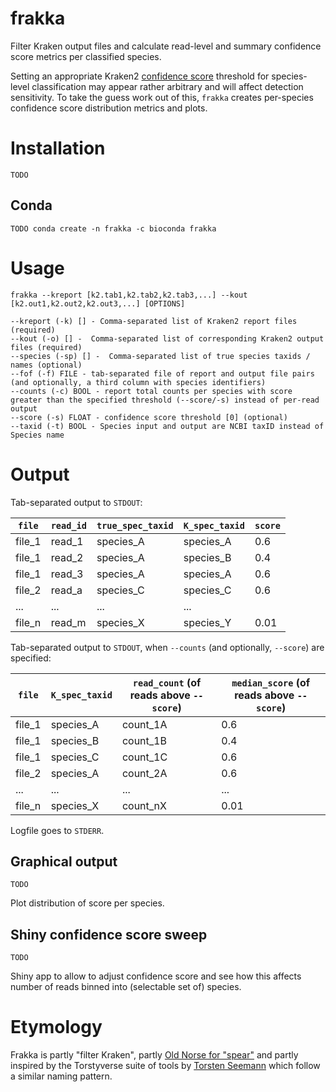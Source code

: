 # frakka
Filter Kraken output files and calculate read-level and summary confidence score metrics per classified species.

Setting an appropriate Kraken2 [confidence score](https://github.com/DerrickWood/kraken2/wiki/Manual#confidence-scoring) threshold for species-level classification may appear rather arbitrary and will affect detection sensitivity. To take the guess work out of this, `frakka` creates per-species confidence 
score distribution metrics and plots.

# Installation

`TODO`

## Conda

`TODO conda create -n frakka -c bioconda frakka`

# Usage

`frakka --kreport [k2.tab1,k2.tab2,k2.tab3,...] --kout [k2.out1,k2.out2,k2.out3,...] [OPTIONS]`

```
--kreport (-k) [] - Comma-separated list of Kraken2 report files (required)
--kout (-o) [] -  Comma-separated list of corresponding Kraken2 output files (required)
--species (-sp) [] -  Comma-separated list of true species taxids / names (optional)
--fof (-f) FILE - tab-separated file of report and output file pairs (and optionally, a third column with species identifiers)
--counts (-c) BOOL - report total counts per species with score greater than the specified threshold (--score/-s) instead of per-read output
--score (-s) FLOAT - confidence score threshold [0] (optional)
--taxid (-t) BOOL - Species input and output are NCBI taxID instead of Species name
```

# Output

Tab-separated output to `STDOUT`:

`file` | `read_id` | `true_spec_taxid` | `K_spec_taxid` | `score`
--- | --- | --- | --- | --- 
file_1 | read_1 | species_A | species_A | 0.6
file_1 | read_2 | species_A | species_B | 0.4
file_1 | read_3 | species_A | species_A | 0.6
file_2 | read_a | species_C | species_C | 0.6
... | ... | ... | ... 
file_n | read_m | species_X | species_Y | 0.01

Tab-separated output to `STDOUT`, when `--counts` (and optionally, `--score`) are specified:

`file` | `K_spec_taxid` | `read_count` (of reads above `--score`) | `median_score` (of reads above `--score`)
--- | --- | --- | --- 
file_1 | species_A | count_1A | 0.6
file_1 | species_B | count_1B | 0.4
file_1 | species_C | count_1C | 0.6
file_2 | species_A | count_2A | 0.6
... | ... | ... | ... 
file_n | species_X | count_nX | 0.01

Logfile goes to `STDERR`.

## Graphical output

`TODO`

Plot distribution of score per species.

## Shiny confidence score sweep

`TODO`

Shiny app to allow to adjust confidence score and see how this affects number of reads binned into (selectable set of) species.

# Etymology

Frakka is partly "filter Kraken", partly [Old Norse for "spear"](https://en.wiktionary.org/wiki/frakkar) and partly inspired by the Torstyverse suite of tools by [Torsten Seemann](https://github.com/tseemann) which follow a similar naming pattern.
